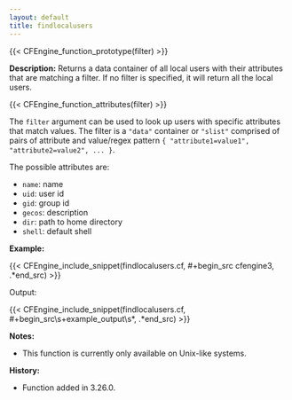 ```yaml
---
layout: default
title: findlocalusers
---
```


{{< CFEngine_function_prototype(filter) >}}

**Description:** Returns a data container of all local users with their attributes that are matching a filter. If no filter is specified, it will return all the local users.

{{< CFEngine_function_attributes(filter) >}}

The `filter` argument can be used to look up users with specific attributes that match values. The filter is a `"data"` container or `"slist"` comprised of pairs of attribute and value/regex pattern `{ "attribute1=value1", "attribute2=value2", ... }`.

The possible attributes are:

- `name`: name
- `uid`: user id
- `gid`: group id
- `gecos`: description
- `dir`: path to home directory
- `shell`: default shell

**Example:**

{{< CFEngine_include_snippet(findlocalusers.cf, #\+begin_src cfengine3, .*end_src) >}}

Output:

{{< CFEngine_include_snippet(findlocalusers.cf, #\+begin_src\s+example_output\s*, .*end_src) >}}

**Notes:**

- This function is currently only available on Unix-like systems.

**History:**

- Function added in 3.26.0.
